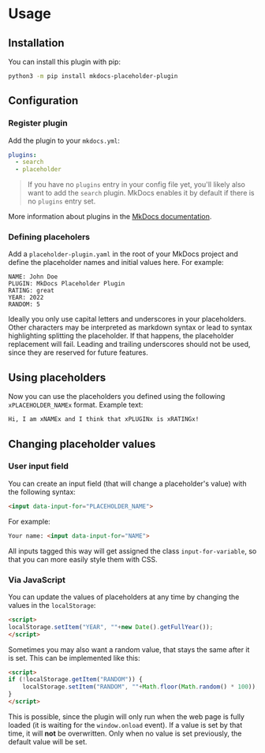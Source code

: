 # Usage

## Installation

You can install this plugin with pip:
```bash
python3 -m pip install mkdocs-placeholder-plugin
```

## Configuration

### Register plugin

Add the plugin to your `mkdocs.yml`:

```yaml
plugins:
  - search
  - placeholder
```

> If you have no `plugins` entry in your config file yet, you'll likely also want to add the `search` plugin. MkDocs enables it by default if there is no `plugins` entry set.

More information about plugins in the [MkDocs documentation](http://www.mkdocs.org/user-guide/plugins/).

### Defining placeholers

Add a `placeholder-plugin.yaml` in the root of your MkDocs project and define the placeholder names and initial values here.
For example:

```
NAME: John Doe
PLUGIN: MkDocs Placeholder Plugin
RATING: great
YEAR: 2022
RANDOM: 5
```

Ideally you only use capital letters and underscores in your placeholders.
Other characters may be interpreted as markdown syntax or lead to syntax highlighting splitting the placeholder.
If that happens, the placeholder replacement will fail.
Leading and trailing underscores should not be used, since they are reserved for future features.

## Using placeholders

Now you can use the placeholders you defined using the following `xPLACEHOLDER_NAMEx` format.
Example text:

```markdown
Hi, I am xNAMEx and I think that xPLUGINx is xRATINGx!
```

## Changing placeholder values

### User input field

You can create an input field (that will change a placeholder's value) with the following syntax:

```html
<input data-input-for="PLACEHOLDER_NAME">
```

For example:

```html
Your name: <input data-input-for="NAME">
```

All inputs tagged this way will get assigned the class `input-for-variable`, so that you can more easily style them with CSS.

### Via JavaScript

You can update the values of placeholders at any time by changing the values in the `localStorage`:

```html
<script>
localStorage.setItem("YEAR", ""+new Date().getFullYear());
</script>
```

Sometimes you may also want a random value, that stays the same after it is set.
This can be implemented like this:

```html
<script>
if (!localStorage.getItem("RANDOM")) {
    localStorage.setItem("RANDOM", ""+Math.floor(Math.random() * 100));
}
</script>
```

This is possible, since the plugin will only run when the web page is fully loaded (it is waiting for the `window.onload` event).
If a value is set by that time, it will **not** be overwritten. Only when no value is set previously, the default value will be set.
